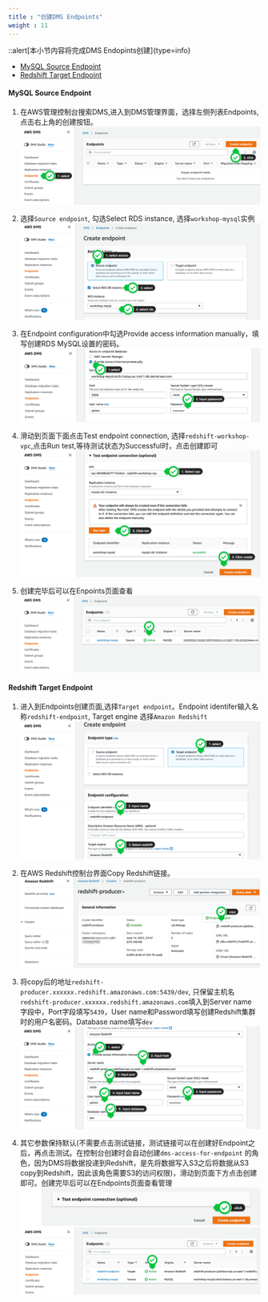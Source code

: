 ```yaml
---
title : "创建DMS Endpoints"
weight : 11
---
```

::alert[本小节内容将完成DMS Endopints创建]{type=info}

- [MySQL Source Endpoint](#mysql-source-endpoint)
- [Redshift Target Endpoint](#redshift-target-endpoint)

#### MySQL Source Endpoint

1. 在AWS管理控制台搜索DMS,进入到DMS管理界面，选择左侧列表Endpoints,点击右上角的创建按钮。![dms-end-create](/static/imgs/redshift/dms-end-create.png)

2. 选择`Source endpoint`, 勾选Select RDS instance, 选择`workshop-mysql`实例![dms-end-create-page-01](/static/imgs/redshift/dms-end-create-page-01.png)

3. 在Endpoint configuration中勾选Provide access information manually，填写创建RDS MySQL设置的密码。![dms-end-create-page-02](/static/imgs/redshift/dms-end-create-page-02.png)

4. 滑动到页面下面点击Test endpoint connection, 选择`redshift-workshop-vpc`,点击Run test,等待测试状态为Successful时，点击创建即可![dms-end-create-page-03](/static/imgs/redshift/dms-end-create-page-03.png)

5. 创建完毕后可以在Enpoints页面查看![dms-end-create-finish](/static/imgs/redshift/dms-end-create-finish.png)

#### Redshift Target Endpoint

1. 进入到Endpoints创建页面,选择`Target endpoint`。Endpoint identifer输入名称`redshift-endpoint`, Target engine 选择`Amazon Redshift` ![dms-end-target-create](/static/imgs/redshift/dms-end-target-create.png)

2. 在AWS Redshift控制台界面Copy Redshift链接。![dms-end-target-create-page-01](/static/imgs/redshift/dms-end-target-create-page-01.png)

3. 将copy后的地址`redshift-producer.xxxxxx.redshift.amazonaws.com:5439/dev`, 只保留主机名`redshift-producer.xxxxxx.redshift.amazonaws.com`填入到Server name 字段中，Port字段填写`5439`，User name和Password填写创建Redshift集群时的用户名密码。Database name填写`dev`   ![dms-end-target-create-page-01](/static/imgs/redshift/dms-end-target-create-page-02.png)

4. 其它参数保持默认(不需要点击测试链接，测试链接可以在创建好Endpoint之后，再点击测试。在控制台创建时会自动创建`dms-access-for-endpoint` 的角色，因为DMS将数据投递到Redshift，是先将数据写入S3之后将数据从S3 copy到Redshift，因此该角色需要S3的访问权限)，滑动到页面下方点击创建即可。创建完毕后可以在Endpoints页面查看管理 ![dms-end-target-create-finish](/static/imgs/redshift/dms-end-target-create-finish.png) ![dms-end-target-create-view](/static/imgs/redshift/dms-end-target-create-view.png)
